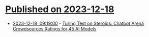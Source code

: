 # [Published on 2023-12-18](index.md)

* [2023-12-18, 09:19:00](https://soylentnews.org/article.pl?sid=23/12/17/0420242&from=rss) - [Turing Test on Steroids: Chatbot Arena Crowdsources Ratings for 45 AI Models](https://soylentnews.org/article.pl?sid=23/12/17/0420242&from=rss)
